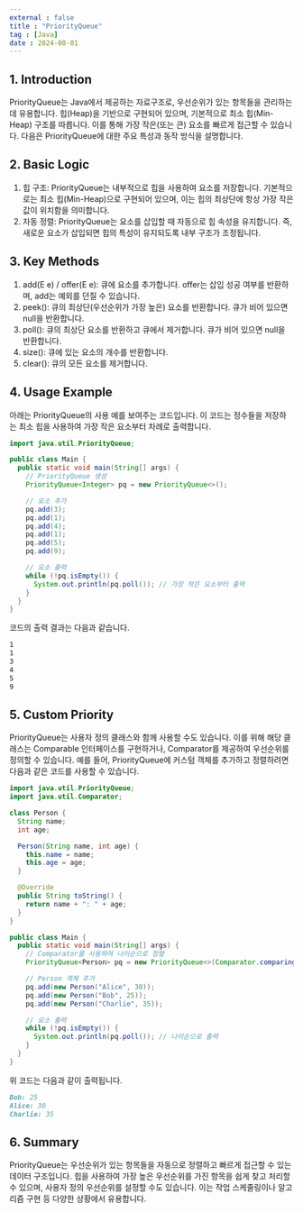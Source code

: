 ```yaml
---
external : false
title : "PriorityQueue"
tag : [Java]
date : 2024-08-01
---
```


## 1. Introduction

PriorityQueue는 Java에서 제공하는 자료구조로, 우선순위가 있는 항목들을 관리하는데 유용합니다. 힙(Heap)을 기반으로 구현되어 있으며, 기본적으로 최소 힙(Min-Heap) 구조를 따릅니다. 이를 통해 가장 작은(또는 큰) 요소를 빠르게 접근할 수 있습니다.
다음은 PriorityQueue에 대한 주요 특성과 동작 방식을 설명합니다.

## 2. Basic Logic

1. 힙 구조: PriorityQueue는 내부적으로 힙을 사용하여 요소를 저장합니다. 기본적으로는 최소 힙(Min-Heap)으로 구현되어 있으며, 이는 힙의 최상단에 항상 가장 작은 값이 위치함을 의미합니다.
2. 자동 정렬: PriorityQueue는 요소를 삽입할 때 자동으로 힙 속성을 유지합니다. 즉, 새로운 요소가 삽입되면 힙의 특성이 유지되도록 내부 구조가 조정됩니다.

## 3. Key Methods

1. add(E e) / offer(E e): 큐에 요소를 추가합니다. offer는 삽입 성공 여부를 반환하며, add는 예외를 던질 수 있습니다.
2. peek(): 큐의 최상단(우선순위가 가장 높은) 요소를 반환합니다. 큐가 비어 있으면 null을 반환합니다.
3. poll(): 큐의 최상단 요소를 반환하고 큐에서 제거합니다. 큐가 비어 있으면 null을 반환합니다.
4. size(): 큐에 있는 요소의 개수를 반환합니다.
5. clear(): 큐의 모든 요소를 제거합니다.

## 4. Usage Example

아래는 PriorityQueue의 사용 예를 보여주는 코드입니다. 이 코드는 정수들을 저장하는 최소 힙을 사용하여 가장 작은 요소부터 차례로 출력합니다.

```java
import java.util.PriorityQueue;

public class Main {
  public static void main(String[] args) {
    // PriorityQueue 생성
    PriorityQueue<Integer> pq = new PriorityQueue<>();

    // 요소 추가
    pq.add(3);
    pq.add(1);
    pq.add(4);
    pq.add(1);
    pq.add(5);
    pq.add(9);

    // 요소 출력
    while (!pq.isEmpty()) {
      System.out.println(pq.poll()); // 가장 작은 요소부터 출력
    }
  }
}
```

코드의 출력 결과는 다음과 같습니다.

```md
1
1
3
4
5
9
```

## 5. Custom Priority

PriorityQueue는 사용자 정의 클래스와 함께 사용할 수도 있습니다. 이를 위해 해당 클래스는 Comparable 인터페이스를 구현하거나, Comparator를 제공하여 우선순위를 정의할 수 있습니다. 예를 들어, PriorityQueue에 커스텀 객체를 추가하고 정렬하려면 다음과 같은 코드를 사용할 수 있습니다.

```java
import java.util.PriorityQueue;
import java.util.Comparator;

class Person {
  String name;
  int age;

  Person(String name, int age) {
    this.name = name;
    this.age = age;
  }

  @Override
  public String toString() {
    return name + ": " + age;
  }
}

public class Main {
  public static void main(String[] args) {
    // Comparator를 사용하여 나이순으로 정렬
    PriorityQueue<Person> pq = new PriorityQueue<>(Comparator.comparingInt(p -> p.age));

    // Person 객체 추가
    pq.add(new Person("Alice", 30));
    pq.add(new Person("Bob", 25));
    pq.add(new Person("Charlie", 35));

    // 요소 출력
    while (!pq.isEmpty()) {
      System.out.println(pq.poll()); // 나이순으로 출력
    }
  }
}
```

위 코드는 다음과 같이 출력됩니다.

```md
Bob: 25
Alice: 30
Charlie: 35
```

## 6. Summary

PriorityQueue는 우선순위가 있는 항목들을 자동으로 정렬하고 빠르게 접근할 수 있는 데이터 구조입니다. 힙을 사용하여 가장 높은 우선순위를 가진 항목을 쉽게 찾고 처리할 수 있으며, 사용자 정의 우선순위를 설정할 수도 있습니다. 이는 작업 스케줄링이나 알고리즘 구현 등 다양한 상황에서 유용합니다.

